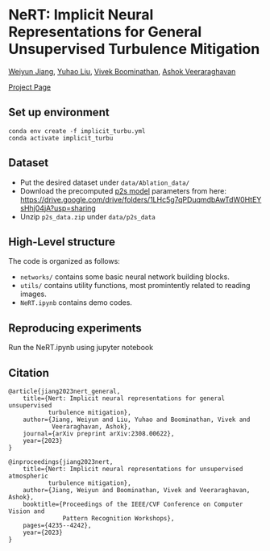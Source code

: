 # NeRT: Implicit Neural Representations for General Unsupervised Turbulence Mitigation
[Weiyun Jiang](https://weiyunjiang.github.io/), [Yuhao Liu](https://www.yuhaoliu.net/), [Vivek Boominathan](https://vivekboominathan.com/), [Ashok Veeraraghavan](https://profiles.rice.edu/faculty/ashok-veeraraghavan)

[Project Page](https://weiyunjiang.github.io/NeRT/)
## Set up environment

```
conda env create -f implicit_turbu.yml
conda activate implicit_turbu
```
## Dataset
* Put the desired dataset under ```data/Ablation_data/```
* Download the precomputed [p2s model](https://arxiv.org/abs/2107.11627) parameters from here: https://drive.google.com/drive/folders/1LHc5g7qPDuqmdbAwTdW0HtEYsHhj04jA?usp=sharing
* Unzip ```p2s_data.zip``` under ```data/p2s_data```
## High-Level structure
The code is organized as follows:
* ```networks/``` contains some basic neural network building blocks.
* ```utils/``` contains utility functions, most promintently related to reading images.
* ```NeRT.ipynb``` contains demo codes. 

## Reproducing experiments
Run the NeRT.ipynb using jupyter notebook

## Citation
```
@article{jiang2023nert_general,
    title={Nert: Implicit neural representations for general unsupervised 
           turbulence mitigation},
    author={Jiang, Weiyun and Liu, Yuhao and Boominathan, Vivek and 
            Veeraraghavan, Ashok},
    journal={arXiv preprint arXiv:2308.00622},
    year={2023}
}
```
```
@inproceedings{jiang2023nert,
    title={Nert: Implicit neural representations for unsupervised atmospheric 
           turbulence mitigation},
    author={Jiang, Weiyun and Boominathan, Vivek and Veeraraghavan, Ashok},
    booktitle={Proceedings of the IEEE/CVF Conference on Computer Vision and 
               Pattern Recognition Workshops},
    pages={4235--4242},
    year={2023}
}
```
